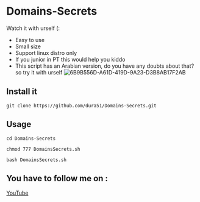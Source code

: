 # Domains-Secrets
Watch it with urself (:
* Easy to use 
* Small size 
* Support linux distro only
* If you junior in PT this would help you kiddo
* This script has an Arabian version, do you have any doubts about that? so try it with urself
![6B9B556D-A61D-419D-9A23-D3B8AB17F2AB](https://user-images.githubusercontent.com/83475148/185783280-9f1a5479-204b-40cf-80ca-c95c4dc2c658.jpeg)


## Install it
`git clone https://github.com/dura51/Domains-Secrets.git`


## Usage 
`cd Domains-Secrets`


`chmod 777 DomainsSecrets.sh`


`bash DomainsSecrets.sh`


## You have to follow me on :
[YouTube](https://www.youtube.com/channel/UCy1VY5S4o7wqp4A2KmXF6Yw/featured)

